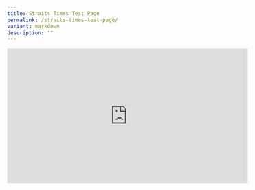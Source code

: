 ```yaml
---
title: Straits Times Test Page
permalink: /straits-times-test-page/
variant: markdown
description: ""
---
```

<iframe allowfullscreen="" allow="accelerometer; autoplay; clipboard-write; encrypted-media; gyroscope; picture-in-picture; web-share" frameborder="0" title="YouTube video player" src="https://www.youtube.com/embed/_ckIAGg5mJs?si=FujD8Qihki6vN2S3" height="315" width="560"></iframe>
